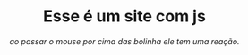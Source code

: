 <h1 align="center">Esse é um site com js</h1>
<h6 align="center">ao passar o mouse por cima das bolinha ele tem uma reação.</h6>
